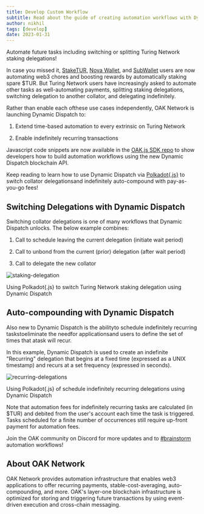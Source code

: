 ```yaml
---
title: Develop Custom Workflow
subtitle: Read about the guide of creating automation workflows with Dynamic Dispatch. Automate future tasks including switching or splitting Turing Network staking delegations!
author: nikhil
tags: [develop]
date: 2023-01-31
---
```


Automate future tasks including switching or splitting Turing Network staking delegations!

In case you missed it, [StakeTUR](http://staketur.com/), [Nova Wallet](https://novawallet.io/), and [SubWallet](https://subwallet.app/) users are now automating web3 chores and boosting rewards by automatically staking spare $TUR. But Turing Network users have increasingly asked to automate other tasks as well-automating payments, splitting staking delegations, switching delegation to another collator, and delegating indefinitely.

Rather than enable each ofthese use cases independently, OAK Network is launching Dynamic Dispatch to:

1. Extend time-based automation to every extrinsic on Turing Network

2. Enable indefinitely recurring transactions

Javascript code snippets are now available in the [OAK.js SDK repo](https://github.com/OAK-Foundation/oak.js) to show developers how to build automation workflows using the new Dynamic Dispatch blockchain API.

Keep reading to learn how to use Dynamic Dispatch via [Polkadot{.js}](https://polkadot.js.org/apps/?rpc=wss%3A%2F%2Frpc.turing.oak.tech#/explorer) to switch collator delegationsand indefinitely auto-compound with pay-as-you-go fees!

## Switching Delegations with Dynamic Dispatch

Switching collator delegations is one of many workflows that Dynamic Dispatch unlocks. The below example combines:

1. Call to schedule leaving the current delegation (initiate wait period)

1. Call to unbond from the current (prior) delegation (after wait period)

1. Call to delegate the new collator

![staking-delegation](../../assets/img/develop-custom-workflow/staking-delegation.png)

<div class="figure-caption">Using Polkadot{.js} to switch Turing Network staking delegation using Dynamic Dispatch</div>

## Auto-compounding with Dynamic Dispatch

Also new to Dynamic Dispatch is the abilityto schedule indefinitely
recurring taskstoeliminate the needfor applicationsand users to define the set of times that atask will recur.

In this example, Dynamic Dispatch is used to create an indefinite "Recurring" delegation that begins at a fixed time (expressed as a UNIX
timestamp) and recurs at a set frequency (expressed in seconds).

![recurring-delegations](../../assets/img/develop-custom-workflow/recurring-delegations.png)

<div class="figure-caption">Using Polkadot{.js} of schedule indefinitely recurring delegations using Dynamic Dispatch</div>

Note that automation fees for indefinitely recurring tasks are calculated (in $TUR) and debited from the user's account each time the task is triggered. Tasks scheduled for a finite number of occurrences still require up-front payment for automation fees.

Join the OAK community on Discord for more updates and to [#brainstorm](https://discord.com/channels/840137038316699648/956658332112941086) automation workflows!

## About OAK Network

OAK Network provides automation infrastructure that enables web3 applications to offer recurring payments, stable-cost-averaging, auto-compounding, and more. OAK's layer-one blockchain infrastructure is optimized for storing and triggering future transactions by using event-driven execution and cross-chain messaging.
